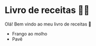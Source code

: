 # Livro de receitas :man_cook:

Olá! Bem vindo ao meu livro de receitas :wave:

- Frango ao molho
- Pavê